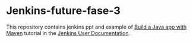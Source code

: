 # Jenkins-future-fase-3

This repository contains jenkins ppt and example of [Build a Java app with Maven](https://jenkins.io/doc/tutorials/build-a-java-app-with-maven/) tutorial in the [Jenkins User Documentation](https://jenkins.io/doc/).
